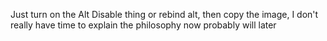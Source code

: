 Just turn on the Alt Disable thing or rebind alt, then copy the image, I don't really have time to explain the philosophy now probably will later